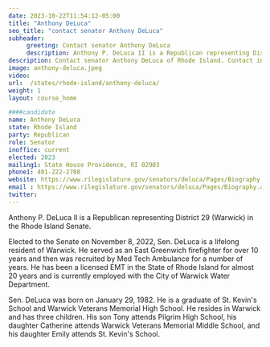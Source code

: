 ```yaml
---
date: 2023-10-22T11:54:12-05:00
title: "Anthony DeLuca"
seo_title: "contact senator Anthony DeLuca"
subheader:
     greeting: Contact senator Anthony DeLuca
     description: Anthony P. DeLuca II is a Republican representing District 29 (Warwick) in the Rhode Island Senate.
description: Contact senator Anthony DeLuca of Rhode Island. Contact information for Anthony DeLuca includes email address, phone number, and mailing address.
image: anthony-deluca.jpeg
video:
url:  /states/rhode-island/anthony-deluca/
weight: 1
layout: course_home

####candidate
name: Anthony DeLuca
state: Rhode Island
party: Republican
role: Senator
inoffice: current
elected: 2023
mailing1: State House Providence, RI 02903
phone1: 401-222-2708
website: https://www.rilegislature.gov/senators/deluca/Pages/Biography.aspx/
email : https://www.rilegislature.gov/senators/deluca/Pages/Biography.aspx/
twitter:
---
```


Anthony P. DeLuca II is a Republican representing District 29 (Warwick) in the Rhode Island Senate.

Elected to the Senate on November 8, 2022, Sen. DeLuca is a lifelong resident of Warwick. He served as an East Greenwich firefighter for over 10 years and then was recruited by Med Tech Ambulance for a number of years. He has been a licensed EMT in the State of Rhode Island for almost 20 years and is currently employed with the City of Warwick Water Department.

Sen. DeLuca was born on January 29, 1982. He is a graduate of St. Kevin's School and Warwick Veterans Memorial High School. He resides in Warwick and has three children. His son Tony attends Pilgrim High School, his daughter Catherine attends Warwick Veterans Memorial Middle School, and his daughter Emily attends St. Kevin's School.
